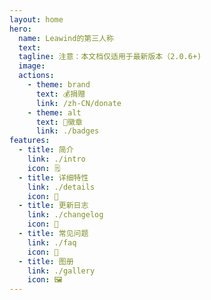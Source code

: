 ```yaml
---
layout: home
hero:
  name: Leawind的第三人称
  text: 
  tagline: 注意：本文档仅适用于最新版本（2.0.6+)
  image: 
  actions:
    - theme: brand
      text: 💰捐赠
      link: /zh-CN/donate
    - theme: alt
      text: 🏅徽章
      link: ./badges
features:
  - title: 简介
    link: ./intro
    icon: 🗒
  - title: 详细特性
    link: ./details
    icon: 📖
  - title: 更新日志
    link: ./changelog
    icon: 📝
  - title: 常见问题
    link: ./faq
    icon: 💬
  - title: 图册
    link: ./gallery
    icon: 🖼
---
```

